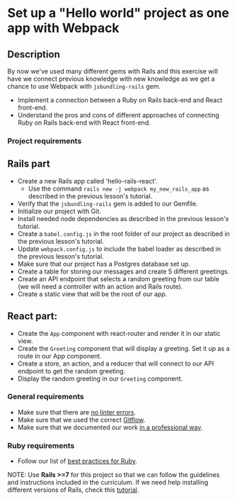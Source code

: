 # Set up a "Hello world" project as one app with Webpack

## Description

By now we've used many different gems with Rails and this exercise will have we connect previous knowledge with new knowledge as we get a chance to use Webpack with `jsbundling-rails` gem. 
- Implement a connection between a Ruby on Rails back-end and React front-end.
- Understand the pros and cons of different approaches of connecting Ruby on Rails back-end with React front-end.

### Project requirements

Rails part
----------

 - Create a new Rails app called 'hello-rails-react'.
      - Use the command `rails new -j webpack my_new_rails_app` as described in the previous lesson's tutorial.
 - Verify that the `jsbundling-rails` gem is added to our Gemfile.
 - Initialize our project with Git.
 - Install needed node dependencies as described in the previous lesson's tutorial.
 - Create a `babel.config.js` in the root folder of our project as described in the previous lesson's tutorial.
 - Update `webpack.config.js` to include the babel loader as described in the previous lesson's tutorial.
 - Make sure that our project has a Postgres database set up. 
 - Create a table for storing our messages and create 5 different greetings. 
 - Create an API endpoint that selects a random greeting from our table (we will need a controller with an action and Rails route).
 - Create a static view that will be the root of our app.

React part:
---------

- Create the `App` component with react-router and render it in our static view.
- Create the `Greeting` component that will display a greeting. Set it up as a route in our App component.
- Create a store, an action, and a reducer that will connect to our API endpoint to get the random greeting.
- Display the random greeting in our `Greeting` component.

### General requirements

- Make sure that there are [no linter errors](https://github.com/microverseinc/linters-config).
- Make sure that we used the correct [Gitflow](https://github.com/microverseinc/curriculum-transversal-skills/blob/main/git-github/articles/gitflow.md).
- Make sure that we documented our work [in a professional way](https://github.com/microverseinc/curriculum-transversal-skills/blob/main/documentation/articles/professional_repo_rules.md).

### Ruby requirements
- Follow our list of [best practices for Ruby](https://github.com/microverseinc/curriculum-ruby/blob/main/articles/ruby_best_practices.md).

NOTE: Use **Rails >=7** for this project so that we can follow the guidelines and instructions included in the curriculum. If we need help installing different versions of Rails, check this [tutorial](https://github.com/sinansevgi/reviewer-experiments/blob/main/specific_rails.md). 